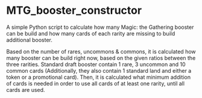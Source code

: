 # MTG_booster_constructor
A simple Python script to calculate how many Magic: the Gathering booster can be build and how many cards of each rarity are missing to build additional booster.

Based on the number of rares, uncommons & commons, it is calculated how many booster can be build right now, based on the given ratios between the three rarities.
Standard draft booster contain 1 rare, 3 uncommon and 10 common cards (Additionally, they also contain 1 standard land and either a token or a promotional card).
Then, it is calculated what minimum addition of cards is needed in order to use all cards of at least one rarity, until all cards are used.
